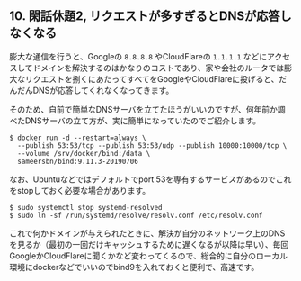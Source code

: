 ## 10. 閑話休題2, リクエストが多すぎるとDNSが応答しなくなる
膨大な通信を行うと、Googleの `8.8.8.8` やCloudFlareの `1.1.1.1` などにアクセスしてドメインを解決するのはかなりのコストであり、家や会社のルータでは膨大なリクエストを捌くにあたってすべてをGoogleやCloudFlareに投げると、だんだんDNSが応答してくれなくなってきます。 

そのため、自前で簡単なDNSサーバを立てたほうがいいのですが、何年前か調べたDNSサーバの立て方が、実に簡単になっていたのでご紹介します。  

```console
$ docker run -d --restart=always \
  --publish 53:53/tcp --publish 53:53/udp --publish 10000:10000/tcp \
  --volume /srv/docker/bind:/data \
  sameersbn/bind:9.11.3-20190706
```
なお、Ubuntuなどではデフォルトでport 53を専有するサービスがあるのでこれをstopしておく必要な場合があります。  

```console
$ sudo systemctl stop systemd-resolved
$ sudo ln -sf /run/systemd/resolve/resolv.conf /etc/resolv.conf
```

これで何かドメインが与えられたときに、解決が自分のネットワーク上のDNSを見るか（最初の一回だけキャッシュするために遅くなるが以降は早い）、毎回GoogleかCloudFlareに聞くかなど変わってくるので、総合的に自分のローカル環境にdockerなどでいいのでbind9を入れておくと便利で、高速です。  

